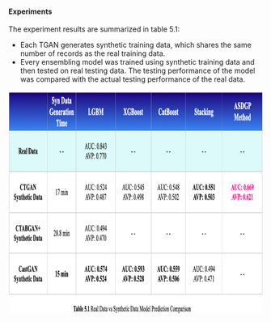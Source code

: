 #### Experiments

The experiment results are summarized in table 5.1:
* Each TGAN generates synthetic training data, which shares the same number of records as the real training data.
* Every ensembling model was trained using synthetic training data and then tested on real testing data. The testing performance of the model was compared with the actual testing performance of the real data.
<img src="https://github.com/lady-h-world/My_Garden/blob/main/images/Secret_Guest_images/syn_exp_table.png" width="930" height="441" />